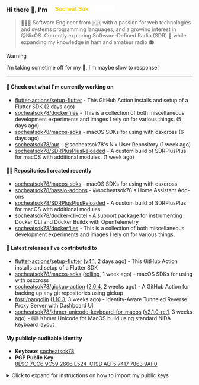 <h3>
   Hi there 👋,
   I'm <a href="#"><img src="assets/branding.svg" width="177" height="18"></a>
</h3>

> 👨🏻‍💻 Software Engineer from 🇰🇭 with a passion for web technologies and systems programming languages, and a growing interest in @NixOS. Currently exploring Software-Defined Radio (SDR) 📡 while expanding my knowledge in ham and amateur radio 📻.


> [!WARNING]
> I'm taking sometime off for my 👶, I'm maybe slow to response!

---
#### 👷 Check out what I'm currently working on

- [flutter-actions/setup-flutter](https://github.com/flutter-actions/setup-flutter) - This GitHub Action installs and setup of a Flutter SDK (2 days ago)
- [socheatsok78/dockerfiles](https://github.com/socheatsok78/dockerfiles) - This is a collection of both miscellaneous development experiments and images I rely on for various things. (5 days ago)
- [socheatsok78/macos-sdks](https://github.com/socheatsok78/macos-sdks) - macOS SDKs for using with osxcross (6 days ago)
- [socheatsok78/nur](https://github.com/socheatsok78/nur) - @socheatsok78&#39;s Nix User Repository (1 week ago)
- [socheatsok78/SDRPlusPlusReloaded](https://github.com/socheatsok78/SDRPlusPlusReloaded) - A custom build of SDRPlusPlus for macOS with additional modules. (1 week ago)

#### 👨‍💻 Repositories I created recently

- [socheatsok78/macos-sdks](https://github.com/socheatsok78/macos-sdks) - macOS SDKs for using with osxcross
- [socheatsok78/hassio-addons](https://github.com/socheatsok78/hassio-addons) - @socheatsok78&#39;s Home Assistant Add-ons
- [socheatsok78/SDRPlusPlusReloaded](https://github.com/socheatsok78/SDRPlusPlusReloaded) - A custom build of SDRPlusPlus for macOS with additional modules.
- [socheatsok78/docker-cli-otel](https://github.com/socheatsok78/docker-cli-otel) - A support package for instrumenting Docker CLI and Docker Buildx with OpenTelemetry
- [socheatsok78/dockerfiles](https://github.com/socheatsok78/dockerfiles) - This is a collection of both miscellaneous development experiments and images I rely on for various things.

#### 🚀 Latest releases I've contributed to

- [flutter-actions/setup-flutter](https://github.com/flutter-actions/setup-flutter) ([v4.1](https://github.com/flutter-actions/setup-flutter/releases/tag/v4.1), 2 days ago) - This GitHub Action installs and setup of a Flutter SDK
- [socheatsok78/macos-sdks](https://github.com/socheatsok78/macos-sdks) ([rolling](https://github.com/socheatsok78/macos-sdks/releases/tag/rolling), 1 week ago) - macOS SDKs for using with osxcross
- [socheatsok78/gickup-action](https://github.com/socheatsok78/gickup-action) ([2.0.4](https://github.com/socheatsok78/gickup-action/releases/tag/2.0.4), 2 weeks ago) - A GitHub Action for backing up any git repositories using gickup
- [fosrl/pangolin](https://github.com/fosrl/pangolin) ([1.10.3](https://github.com/fosrl/pangolin/releases/tag/1.10.3), 3 weeks ago) - Identity-Aware Tunneled Reverse Proxy Server with Dashboard UI
- [socheatsok78/khmer-unicode-keyboard-for-macos](https://github.com/socheatsok78/khmer-unicode-keyboard-for-macos) ([v2.1.0-rc.1](https://github.com/socheatsok78/khmer-unicode-keyboard-for-macos/releases/tag/v2.1.0-rc.1), 3 weeks ago) - ⌨  Khmer Unicode for MacOS build using standard NiDA keyboard layout

#### My publicly-auditable identity
   - **Keybase**: [socheatsok78](https://keybase.io/socheatsok78)
   - **PGP Public Key**: [8E9C 7CC6 9C59 2666 E524  C19B AEF5 7417 7863 9AF0](https://keys.openpgp.org/vks/v1/by-fingerprint/8E9C7CC69C592666E524C19BAEF5741778639AF0)


<details>
<summary>Click to expand for instructions on how to import my public keys</summary><br/>

```sh
# SSH Public Keys
ssh-import-id gh:socheatsok78
# or
curl https://github.com/socheatsok78.keys >> ~/.ssh/authorized_keys
```

```sh
# GPG Public Key
curl https://github.com/socheatsok78.gpg | gpg --import
# or
curl https://keybase.io/socheatsok78/pgp_keys.asc | gpg --import

# the Keybase app can push to gpg keychain, too
keybase pgp pull socheatsok78
```
</details>
